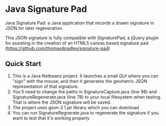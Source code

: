 # Java Signature Pad

Java Signature Pad: a Java application that records a drawn signature in JSON for later regeneration.

This JSON signature is fully compatible with SignaturePad, a jQuery plugin for assisting in the creation of an HTML5 canvas based signature pad (https://github.com/thomasjbradley/signature-pad)

## Quick Start

1. This is a Java Netbeans project. It launches a small GUI where you can "sign" with the mouse, and then it generates the geometric JSON representation of that signature.  
2. You'll need to change the paths in SignatureCapture.java (line 98) and SignatureRegenerate.java (line 78) to your local filesystem when testing.  That is where the JSON signature will be saved.
3. The project uses gson-2.1.jar library which you can download
4. You can run SignatureRegnerate.java to regenerate the signature if you want to test that it's working properly
